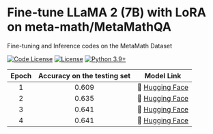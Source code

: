# Fine-tune LLaMA 2 (7B) with LoRA on meta-math/MetaMathQA
Fine-tuning and Inference codes on the MetaMath Dataset

[![Code License](https://img.shields.io/badge/Code%20License-MIT-green.svg)](CODE_LICENSE)
[![License](https://img.shields.io/badge/Running%20on-GPU-red.svg)](https://github.com/SuperBruceJia/MetaMath-Fine-Tune-with-LoRA)
[![Python 3.9+](https://img.shields.io/badge/python-3.9+-blue.svg)](https://www.python.org/downloads/release/python-390/)

|       Epoch       | Accuracy on the testing set | Model Link |
|:---:|:----:|:----:|
| 1 | 0.609 | 🤗 [Hugging Face](https://huggingface.co/shuyuej/metamath_lora_llama2_7b) |
| 2 | 0.635 | 🤗 [Hugging Face](https://huggingface.co/shuyuej/metamath_lora_llama2_7b_2_epoch)  |
| 3 | 0.641 | 🤗 [Hugging Face](https://huggingface.co/shuyuej/metamath_lora_llama2_7b_3_epoch) |
| 4 | 0.641 | 🤗 [Hugging Face](https://huggingface.co/shuyuej/metamath_lora_llama2_7b_4_epoch) |
